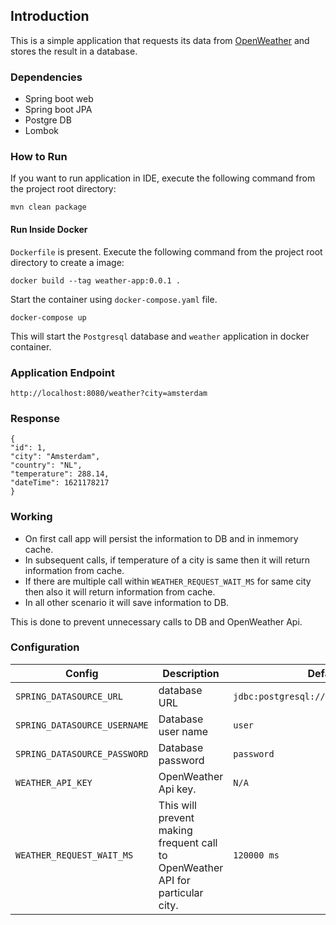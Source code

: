 Introduction
---

This is a simple application that requests its data from [OpenWeather](https://openweathermap.org/) and stores the result in a database.

### Dependencies
- Spring boot web
- Spring boot JPA
- Postgre DB
- Lombok

### How to Run 
If you want to run application in IDE, execute the following command from the project root directory:

```
mvn clean package
```

#### Run Inside Docker

`Dockerfile` is present. Execute the following command from the project root directory to create a image:

```
docker build --tag weather-app:0.0.1 .
```

Start the container using `docker-compose.yaml` file.

```
docker-compose up
``` 
This will start the `Postgresql` database and `weather` application in docker container.

### Application Endpoint

```
http://localhost:8080/weather?city=amsterdam
```

### Response

```
{
"id": 1,
"city": "Amsterdam",
"country": "NL",
"temperature": 288.14,
"dateTime": 1621178217
}
```

### Working
- On first call app will persist the information to DB and in inmemory cache. 
- In subsequent calls, if temperature of a city is same then it will return information from cache. 
- If there are multiple call within `WEATHER_REQUEST_WAIT_MS` for same city then also it will return information from cache.
- In all other scenario it will save information to DB. 
 
This is done to prevent unnecessary calls to DB and OpenWeather Api.


### Configuration

|  Config |  Description | Default Value |
|---|---|---|
| `SPRING_DATASOURCE_URL` | database URL  | `jdbc:postgresql://database:5432/weather_db` |
| `SPRING_DATASOURCE_USERNAME` |  Database user name | `user`|
| `SPRING_DATASOURCE_PASSWORD` | Database password  | `password` |
| `WEATHER_API_KEY` | OpenWeather Api key. | `N/A` |
| `WEATHER_REQUEST_WAIT_MS` | This will prevent making frequent call to OpenWeather API for particular city. | `120000 ms` |